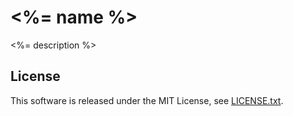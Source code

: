 # <%= name %>

<%= description %>

## License
This software is released under the MIT License, see [LICENSE.txt](LICENSE.txt).
